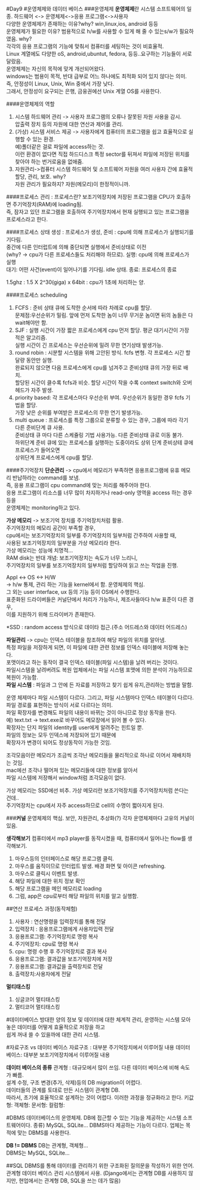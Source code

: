 #Day9
#운영체제와 데이터 베이스
###운영체제
**운영체제**란 시스템 소프트웨어의 일종.
하드웨어 <-> 운영체제<->응용 프로그램<->사용자  
다양한 운영체제가 존재하는 이유?why? win,linux,ios, android 등등  
운영체제가 필요한 이유? 범용적으로 h/w를 사용할 수 있게 해 줄 수 있는s/w가 필요하였음. why?  
각각의 응용 프로그램의 기능에 맞춰서 컴퓨터를 세팅하는 것이 비효율적.  
Linux 계열에도 다양한 oS, android,ubuntut, fedora, 등등..요구하는 기능들이 서로 달랐음.  
운영체제는 자신의 목적에 맞게 개선되어왔다.  
windows는 범용이 목적, 반대 급부로 어느 하나에도 최적화 되어 있지 않다는 의미.  
즉, 안정성이 Linux, Unix, Win 중에서 가장 낮다.  
그래서, 안정성이 요구되는 은행, 금웅권에선 Unix 계열 OS를 사용한다.

####운영체제의 역할
1. 시스템 하드웨어 관리 -> 사용자 프로그램의 오류나 잘못된 자원 사용을 감시.  
압출력 장치 등의 자원에 대한 연산과 제어를 관리.  
2. (가상) 시스템 서비스 제공 -> 사용자에게 컴퓨터의 프로그램을 쉽고 효율적으로 실행할 수 있는 환경.  
예)폴더같은 걸로 파일에 access하는 것.  
이런 환경이 없다면 직접 하드디스크 특정 sector를 뒤져서 파일에 저장된 위치를 찾아야 하는 번거로움을 없애줌.   
3. 자원관리->컴퓨터 시스템 하드웨어 및 소프트웨어 자원을 여러 사용자 간에 효율적 할당, 관리, 보호. why?  
자원 관리가 필요하지? 자원(메모리)이 한정적이니까.

####프로세스 관리 : 프로세스란?
보조기억장치에 저장된 프로그램을 CPU가 호출하면 주기억장치(RAM)에 loading됨.  
즉, 잠자고 있던 프로그램을 호출하여 주기억장치에서 현재 실행되고 있는 프로그램을 프로세스라고 한다.  

####프로세스 상태
생성 : 프로세스가 생성, 
준비 : cpu에 의해 프로세스가 실행되기를 기다림.  
      중간에 다른 인터럽트에 의해 중단되면 실행에서 준비상태로 이전  
      (why? -> cpu가 다른 프로세스들도 처리해야 하므로). 
실행: cpu에 의해 프로세스가 실행  
대기: 어떤 사건(event)이 일어나기를 기다림. idle 상태. 
종료: 프로세스의 종료

1.5ghz : 1.5 X 2^30(giga) x 64bit : cpu가 1초에 처리하는 양.  

####프로세스 scheduling
1. FCFS : 준비  상태 큐에 도착한 순서에 따라 차례로 cpu를 할당.  
문제점:우선순위가 밀림. 앞에 먼저 도착한 놈이 너무 무거운 놈이면 뒤의 놈들은 다 wait해야만 함.  
2. SJF : 실행 시간이 가장 짧은 프로세스에게 cpu 먼저 할당. 평균 대기시간이 가장 적은 알고리즘.  
         실행 시간이 긴 프로세스는 우선순위에 밀려 무한 연기상태 발생가능.  
3. round robin : 시분할 시스템을 위해 고안된 방식. fcfs 변형. 각 프로세스 시간 할달량 동안만 실행.  
                 완료되지 않으면 다음 프로세스에게 cpu를 넘겨주고 준비상태 큐의 가장 뒤로 배치.  
                 할당된 시간이 클수록 fcfs과 비슷. 할당 시간이 작을 수록 context switch와 오버헤드가 자주 발생.  
4. priority based: 각 프로세스마다 우선순위 부여. 우선순위가 동일한 경우 fcfs 기법을 할당.  
                   가장 낮은 순위를 부여받은 프로세스의 무한 연기 발생가능.  
5. multi queue : 프로세스를 특정 그룹으로 분류할 수 있는 경우, 그룹에 따라 각기 다른 준비단계 큐 사용.  
                 준비상태 큐 마다 다른 스케쥴링 기법 사용가능. 다른 준비상태 큐로 이동 불가.  
                 하위단계 준비 큐에 있는 프로세스를 실행하는 도중이라도 상위 단계 준비상테 큐에 프로세스가 들어오면  
                 상위단계 프로세스에게 cpu를 할당.  

####주기억장치
**단순관리**
-> cpu에서 메모리가 부족하면 응용프로그램에 유휴 메모리 반납하라는 command를 보냄.  
   즉, 응용 프로그램이 cpu command에 맞는 처리를 해주어야 한다.  
응용 프로그램이 리소스를 너무 많이 차지하거나 read-only 영역을 access 하는 경우 등을  
운영체제는 monitoring하고 있다.  

**가상 메모리**
-> 보조기억 장치를 주기억장치처럼 활용.  
   주기억장치의 메모리 공간이 부족할 경우,  
   cpu에서는 보조기억장치의 일부를 주기억장치의 일부처럼 간주하여 사용할 때,  
   사용된 보조기억장치의 일부분을 가상 메모리라 한다.    
   가상 메모리는 성능에 치명적...    
RAM disk는 반대 개념: 보조기억장치는 속도가 너무 느리니,    
주기억장치의 일부를 보조기억장치의 일부처럼 할당하여 읽고 쓰는 작업을 진행.  

Appl <-> OS <-> H/W  
-> h/w 통제, 관리 하는 기능을 kernel에서 함. 운영체제의 핵심.    
   그 외는 user interface, ux 등의 기능 등이 OS에서 수행한다.  
   표준화된 드라이버들은 커널단에서 처리가 가능하나, 제조사들마다 h/w 표준이 다른 경우,    
   이를 지원하기 위해 드라이버가 존재한다.  

*SSD : random access  방식으로 데이타 접근.(주소 어드레스와 데이터 어드레스)

**파일관리**
-> cpu는 인덱스 테이블을 참조하여 해당 파일의 위치를 알아냄.  
   특정 파일을 저장하게 되면, 이 파일에 대한 관련 정보를 인덱스 테이블에 저장해 놓는다.  
   포맷이라고 하는 동작이 결국 인덱스 테이블(파일 시스템)을 날려 버리는 것이다.  
   파일시스템을 날려버려도 복원 업체에서는 파일 시스템 포맷에 의한 분석이 가능하므로 복원이 가능함.  
**파일 시스템** : 파일과 그 안에 든 자료를 저장하고 찾기 쉽게 유지,관리하는 방법을 말함.  
 
운영 체제마다 파일 시스템이 다르다. 그리고, 파일 시스템마다 인덱스 테이블이 다르다.  
파일 경로를 표현하는 방식이 서로 다르다는 의미.  
파일 확장자를 변경해도 파일의 내용이 바뀌는 것이 아니므로 정상 동작을 한다.  
예) text.txt -> text.exe로 바꾸어도 메모장에서 읽어 볼 수 있다.  
확장자는 단지 파일의 identity를 user에게 알려주는 힌트일 뿐.  
파일의 정보는 모두 인덱스에 저장되어 있기 때문에  
확장자가 변경이 되어도 정상동작이 가능한 것임.  

조각모음이란 메모리가 조금씩 조각난 메모리들을 물리적으로 하나로 이어서 재배치하는 것임.  
mac에선 조각나 떨어져 있는 메모리들에 대한 정보를 알아서  
파일 시스템에 저장해서 window처럼 조각모음이 없다.  

가상 메모리는 SSD에선 비추. 가상 메모리란 보조기억장치를 주기억장치처럼 쓴다는 건데..  
주기억장치는 cpu에서 자주 access하므로 cell의 수명이 쩗아지게 된다.  

###**커널**
운영체제의 핵심.
보안, 자원관리, 추상화(?)
각자 운영체제마다 고유의 커널이 있음.

**생각해보기**
컴퓨터에서 mp3 player를 동작시켰을 때, 컴퓨터에서 일어나는 flow를 생각해보기.  
1. 마우스등의 인터페이스로 해당 프로그램 클릭.  
2. 마우스를 움직이므로 인터럽트 발생. 배경 화면 및 아이콘 refreshing.  
3. 마우스로 클릭시 이벤트 발생.   
4. 해당 파일에 대한 위치 정보 확인  
5. 해당 프로그램을 메인 메모리로 loading  
6. 그럼, app은 cpu로부터 해당 파일의 위치를 알고 실행함.  

##연산 프로세스 과정(동작체험)
1. 사용자 : 연산명령을 입력장치를 통해 전달
2. 입력장치 : 응용프로그램에게 사용자입력 전달
3. 응용프로그램: 주기억장치로 명령 복사
4. 주기억장치: cpu로 명령 복사
5. cpu: 명령 수행 후 주기억장치로 결과 복사
6. 응용프로그램: 결과값을 보조기억장치에 저장
7. 응용프로그램: 결과값을 출력장치로 전달
8. 출력장치:사용자에게 전달
 
 **멀티태스킹**
 1. 싱글코어 멀티태스킹
 2. 멀티코어 멀티태스킹
  
  
#데이터베이스
방대한 양의 정보 및 데이터에 대한 체계적 관리, 운영하는 시스템
모아놓은 데이터를 어떻게 효율적으로 저장을 하고  
쉽게 꺼내 쓸 수 있을까에 대한 관리 시스템.


#자료구조 vs 데이터 베이스
자료구조 : 대부분 주기억장치에서 이루어질 내용
데이터 베이스: 대부분 보조기억장치에서 이루어질 내용

**데이터 베이스의 종류**
관계형 : 대규모에서 많이 쓰임. 다른 데이터 베이스에 비해 속도가 빠름.  
설계 수정, 구조 변경(추가, 삭제)등의 DB migration이 어렵다.  
데이터들의 관계를 토대로 만든 시스템이 관계형 DB.  
따라서, 초기에 효율적으로 설계하는 것이 어렵다. 이러한 과정을 정규화라고 한다.
키값형:
객체형:
문서형:
컬럼형:  
    
#DBMS
데이터베이스의 운영체제.
DB에 접근할 수 있는 기능을 제공하는 시스템 소프트웨어이다.
종류) MySQL, SQLite...
DBMS마다 제공하는 기능이 다르다. 업체는 목적에 맞는 DBMS를 사용한다.

**DB != DBMS**
DB는 관계형, 객체형...  
DBMS는 MySQL, SQLite...  

##SQL
DBMS를 통해 데이터를 관리하기 위한 구조화된 질의문을 작성하기 위한 언어.
관계형 데이터 베이스 관리 시스템에서 사용.
(Django에서는 관계형 DB를 사용하지 않지만, 현업에서는 관계형 DB, SQL을 쓰는 데가 많음)
